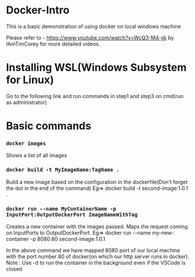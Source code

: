 # Docker-Intro

This is a basic demonstration of using docker on local windows machine

Please refer to - https://www.youtube.com/watch?v=WcQ3-M4-jik by IAmTimCorey for more detailed videos.

# Installing WSL(Windows Subsystem for Linux)

Go to the following link and run commands in step1 and step3 on cmd(run as administrator)

# Basic commands

### `docker images`
Shows a list of all images

### `docker build -t MyImageName:TagName .`
Build a new image based on the configuration in the dockerfile(Don't forget the dot in the end of the command)
Eg=> docker build -t second-image:1.0.1 .

### `docker run --name MyContainerName -p InputPort:OutputDockerPort ImageNameWithTag`
Creates a new container with the images passed. Maps the request coming on InputPorts to OutputDockerPort.
Eg=> docker run --name my-new-container -p 8080:80 second-image:1.0.1

In the above command we have mapped 8080 port of our local machine with the port number 80 of docker(on which our http server runs in docker).
Note : Use -d to run the container in the background even if the VSCode is closed
